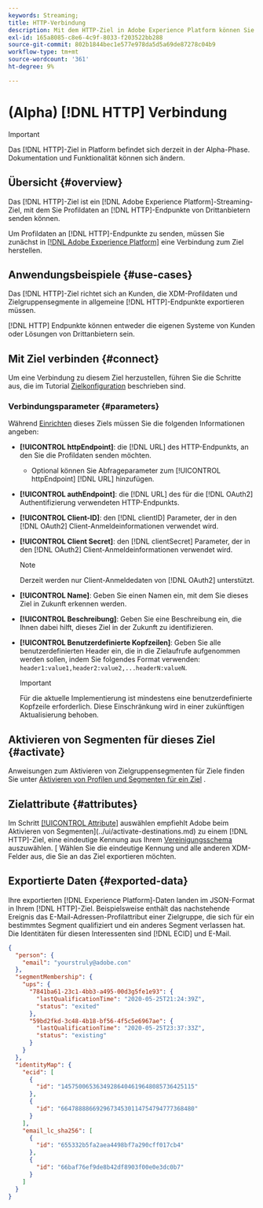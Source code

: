 ```yaml
---
keywords: Streaming;
title: HTTP-Verbindung
description: Mit dem HTTP-Ziel in Adobe Experience Platform können Sie Profildaten an HTTP-Endpunkte von Drittanbietern senden.
exl-id: 165a8085-c8e6-4c9f-8033-f203522bb288
source-git-commit: 802b1844bec1e577e978da5d5a69de87278c04b9
workflow-type: tm+mt
source-wordcount: '361'
ht-degree: 9%

---
```


# (Alpha) [!DNL HTTP] Verbindung

>[!IMPORTANT]
>
>Das [!DNL HTTP]-Ziel in Platform befindet sich derzeit in der Alpha-Phase. Dokumentation und Funktionalität können sich ändern.

## Übersicht {#overview}

Das [!DNL HTTP]-Ziel ist ein [!DNL Adobe Experience Platform]-Streaming-Ziel, mit dem Sie Profildaten an [!DNL HTTP]-Endpunkte von Drittanbietern senden können.

Um Profildaten an [!DNL HTTP]-Endpunkte zu senden, müssen Sie zunächst in [[!DNL Adobe Experience Platform]](#connect-destination) eine Verbindung zum Ziel herstellen.

## Anwendungsbeispiele {#use-cases}

Das [!DNL HTTP]-Ziel richtet sich an Kunden, die XDM-Profildaten und Zielgruppensegmente in allgemeine [!DNL HTTP]-Endpunkte exportieren müssen.

[!DNL HTTP] Endpunkte können entweder die eigenen Systeme von Kunden oder Lösungen von Drittanbietern sein.

## Mit Ziel verbinden {#connect}

Um eine Verbindung zu diesem Ziel herzustellen, führen Sie die Schritte aus, die im Tutorial [Zielkonfiguration](../ui/connect-destination.md) beschrieben sind.

### Verbindungsparameter {#parameters}

Während [Einrichten](../ui/connect-destination.md) dieses Ziels müssen Sie die folgenden Informationen angeben:

* **[!UICONTROL httpEndpoint]**: die  [!DNL URL] des HTTP-Endpunkts, an den Sie die Profildaten senden möchten.
   * Optional können Sie Abfrageparameter zum [!UICONTROL httpEndpoint] [!DNL URL] hinzufügen.
* **[!UICONTROL authEndpoint]**: die  [!DNL URL] des für die  [!DNL OAuth2] Authentifizierung verwendeten HTTP-Endpunkts.
* **[!UICONTROL Client-ID]**: den  [!DNL clientID] Parameter, der in den  [!DNL OAuth2] Client-Anmeldeinformationen verwendet wird.
* **[!UICONTROL Client Secret]**: den  [!DNL clientSecret] Parameter, der in den  [!DNL OAuth2] Client-Anmeldeinformationen verwendet wird.

   >[!NOTE]
   >
   >Derzeit werden nur Client-Anmeldedaten von [!DNL OAuth2] unterstützt.

* **[!UICONTROL Name]**: Geben Sie einen Namen ein, mit dem Sie dieses Ziel in Zukunft erkennen werden.
* **[!UICONTROL Beschreibung]**: Geben Sie eine Beschreibung ein, die Ihnen dabei hilft, dieses Ziel in der Zukunft zu identifizieren.
* **[!UICONTROL Benutzerdefinierte Kopfzeilen]**: Geben Sie alle benutzerdefinierten Header ein, die in die Zielaufrufe aufgenommen werden sollen, indem Sie folgendes Format verwenden:  `header1:value1,header2:value2,...headerN:valueN`.

   >[!IMPORTANT]
   >
   >Für die aktuelle Implementierung ist mindestens eine benutzerdefinierte Kopfzeile erforderlich. Diese Einschränkung wird in einer zukünftigen Aktualisierung behoben.

## Aktivieren von Segmenten für dieses Ziel {#activate}

Anweisungen zum Aktivieren von Zielgruppensegmenten für Ziele finden Sie unter [Aktivieren von Profilen und Segmenten für ein Ziel](../ui/activate-destinations.md#select-attributes) .

## Zielattribute {#attributes}

Im Schritt [[!UICONTROL Attribute]](../ui/activate-destinations.md#select-attributes) auswählen empfiehlt Adobe beim Aktivieren von Segmenten](../ui/activate-destinations.md) zu einem [!DNL HTTP]-Ziel, eine eindeutige Kennung aus Ihrem [Vereinigungsschema](../../profile/home.md#profile-fragments-and-union-schemas) auszuwählen. [ Wählen Sie die eindeutige Kennung und alle anderen XDM-Felder aus, die Sie an das Ziel exportieren möchten.

## Exportierte Daten {#exported-data}

Ihre exportierten [!DNL Experience Platform]-Daten landen im JSON-Format in Ihrem [!DNL HTTP]-Ziel. Beispielsweise enthält das nachstehende Ereignis das E-Mail-Adressen-Profilattribut einer Zielgruppe, die sich für ein bestimmtes Segment qualifiziert und ein anderes Segment verlassen hat. Die Identitäten für diesen Interessenten sind [!DNL ECID] und E-Mail.

```json
{
  "person": {
    "email": "yourstruly@adobe.con"
  },
  "segmentMembership": {
    "ups": {
      "7841ba61-23c1-4bb3-a495-00d3g5fe1e93": {
        "lastQualificationTime": "2020-05-25T21:24:39Z",
        "status": "exited"
      },
      "59bd2fkd-3c48-4b18-bf56-4f5c5e6967ae": {
        "lastQualificationTime": "2020-05-25T23:37:33Z",
        "status": "existing"
      }
    }
  },
  "identityMap": {
    "ecid": [
      {
        "id": "14575006536349286404619648085736425115"
      },
      {
        "id": "66478888669296734530114754794777368480"
      }
    ],
    "email_lc_sha256": [
      {
        "id": "655332b5fa2aea4498bf7a290cff017cb4"
      },
      {
        "id": "66baf76ef9de8b42df8903f00e0e3dc0b7"
      }
    ]
  }
}
```
